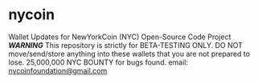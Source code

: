 # nycoin
Wallet Updates for NewYorkCoin (NYC) Open-Source Code Project
***WARNING***
This repository is strictly for BETA-TESTING ONLY. DO NOT move/send/store anything into these wallets that you are not prepared to lose.
25,000,000 NYC BOUNTY for bugs found.
email: nycoinfoundation@gmail.com
